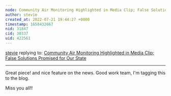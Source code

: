 ```yaml
---
node: Community Air Monitoring Highlighted in Media Clip; False Solutions Promised for Our State
author: stevie
created_at: 2022-07-21 19:44:27 +0000
timestamp: 1658432667
nid: 31847
cid: 30337
uid: 422561
---
```




[stevie](../profile/stevie) replying to: [Community Air Monitoring Highlighted in Media Clip; False Solutions Promised for Our State](../notes/awoolverton1/07-14-2022/project-fellow-highlighted-in-media-clip-false-solutions-promised-for-our-state)

----
Great piece! and nice feature on the news. Good work team, I'm tagging this to the blog. 

Miss you all!!